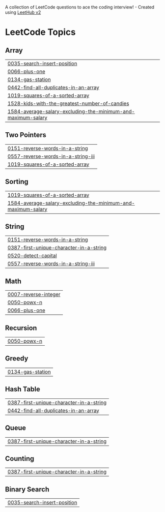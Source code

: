 A collection of LeetCode questions to ace the coding interview! - Created using [LeetHub v2](https://github.com/arunbhardwaj/LeetHub-2.0)
<!---LeetCode Topics Start-->
# LeetCode Topics
## Array
|  |
| ------- |
| [0035-search-insert-position](https://github.com/HarshitAgrawal22/Leetcode_submissions/tree/master/0035-search-insert-position) |
| [0066-plus-one](https://github.com/HarshitAgrawal22/Leetcode_submissions/tree/master/0066-plus-one) |
| [0134-gas-station](https://github.com/HarshitAgrawal22/Leetcode_submissions/tree/master/0134-gas-station) |
| [0442-find-all-duplicates-in-an-array](https://github.com/HarshitAgrawal22/Leetcode_submissions/tree/master/0442-find-all-duplicates-in-an-array) |
| [1019-squares-of-a-sorted-array](https://github.com/HarshitAgrawal22/Leetcode_submissions/tree/master/1019-squares-of-a-sorted-array) |
| [1528-kids-with-the-greatest-number-of-candies](https://github.com/HarshitAgrawal22/Leetcode_submissions/tree/master/1528-kids-with-the-greatest-number-of-candies) |
| [1584-average-salary-excluding-the-minimum-and-maximum-salary](https://github.com/HarshitAgrawal22/Leetcode_submissions/tree/master/1584-average-salary-excluding-the-minimum-and-maximum-salary) |
## Two Pointers
|  |
| ------- |
| [0151-reverse-words-in-a-string](https://github.com/HarshitAgrawal22/Leetcode_submissions/tree/master/0151-reverse-words-in-a-string) |
| [0557-reverse-words-in-a-string-iii](https://github.com/HarshitAgrawal22/Leetcode_submissions/tree/master/0557-reverse-words-in-a-string-iii) |
| [1019-squares-of-a-sorted-array](https://github.com/HarshitAgrawal22/Leetcode_submissions/tree/master/1019-squares-of-a-sorted-array) |
## Sorting
|  |
| ------- |
| [1019-squares-of-a-sorted-array](https://github.com/HarshitAgrawal22/Leetcode_submissions/tree/master/1019-squares-of-a-sorted-array) |
| [1584-average-salary-excluding-the-minimum-and-maximum-salary](https://github.com/HarshitAgrawal22/Leetcode_submissions/tree/master/1584-average-salary-excluding-the-minimum-and-maximum-salary) |
## String
|  |
| ------- |
| [0151-reverse-words-in-a-string](https://github.com/HarshitAgrawal22/Leetcode_submissions/tree/master/0151-reverse-words-in-a-string) |
| [0387-first-unique-character-in-a-string](https://github.com/HarshitAgrawal22/Leetcode_submissions/tree/master/0387-first-unique-character-in-a-string) |
| [0520-detect-capital](https://github.com/HarshitAgrawal22/Leetcode_submissions/tree/master/0520-detect-capital) |
| [0557-reverse-words-in-a-string-iii](https://github.com/HarshitAgrawal22/Leetcode_submissions/tree/master/0557-reverse-words-in-a-string-iii) |
## Math
|  |
| ------- |
| [0007-reverse-integer](https://github.com/HarshitAgrawal22/Leetcode_submissions/tree/master/0007-reverse-integer) |
| [0050-powx-n](https://github.com/HarshitAgrawal22/Leetcode_submissions/tree/master/0050-powx-n) |
| [0066-plus-one](https://github.com/HarshitAgrawal22/Leetcode_submissions/tree/master/0066-plus-one) |
## Recursion
|  |
| ------- |
| [0050-powx-n](https://github.com/HarshitAgrawal22/Leetcode_submissions/tree/master/0050-powx-n) |
## Greedy
|  |
| ------- |
| [0134-gas-station](https://github.com/HarshitAgrawal22/Leetcode_submissions/tree/master/0134-gas-station) |
## Hash Table
|  |
| ------- |
| [0387-first-unique-character-in-a-string](https://github.com/HarshitAgrawal22/Leetcode_submissions/tree/master/0387-first-unique-character-in-a-string) |
| [0442-find-all-duplicates-in-an-array](https://github.com/HarshitAgrawal22/Leetcode_submissions/tree/master/0442-find-all-duplicates-in-an-array) |
## Queue
|  |
| ------- |
| [0387-first-unique-character-in-a-string](https://github.com/HarshitAgrawal22/Leetcode_submissions/tree/master/0387-first-unique-character-in-a-string) |
## Counting
|  |
| ------- |
| [0387-first-unique-character-in-a-string](https://github.com/HarshitAgrawal22/Leetcode_submissions/tree/master/0387-first-unique-character-in-a-string) |
## Binary Search
|  |
| ------- |
| [0035-search-insert-position](https://github.com/HarshitAgrawal22/Leetcode_submissions/tree/master/0035-search-insert-position) |
<!---LeetCode Topics End-->